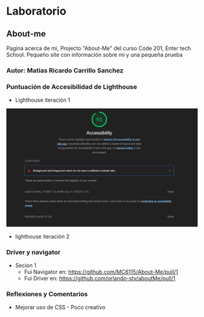 # Laboratorio

## About-me

Pagina acerca de mi, Projecto "About-Me" del curso Code 201, Enter tech School. Pequeño site con información sobre mi y una pequeña prueba

### Autor: Matias Ricardo Carrillo Sanchez

### Puntuación de Accesibilidad de Lighthouse

- Lighthouse iteración 1

![LightHouse](img/Lighthouse.png)

- lighthouse iteración 2

### Driver y navigator
- Secion 1
    - Fui Navigator en: https://github.com/MC6115/About-Me/pull/1
    - Fui Driver en: https://github.com/orlando-stv/aboutMe/pull/1

### Reflexiones y Comentarios

- Mejorar uso de CSS - Poco creativo
